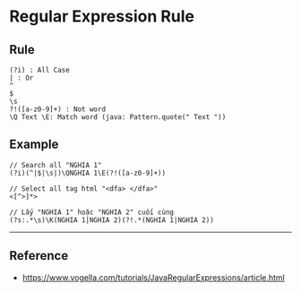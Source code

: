 # Regular Expression Rule

## Rule

```
(?i) : All Case
| : Or
^
$
\s
?!([a-z0-9]+) : Not word
\Q Text \E: Match word (java: Pattern.quote(" Text "))
```

## Example

```
// Search all "NGHIA 1"
(?i)(^|$|\s|)\QNGHIA 1\E(?!([a-z0-9]+))  

// Select all tag html "<dfa> </dfa>"
<[^>]*>    

// Lấy "NGHIA 1" hoặc "NGHIA 2" cuối cùng
(?s:.*\s)\K(NGHIA 1|NGHIA 2)(?!.*(NGHIA 1|NGHIA 2))     
```

---

## Reference

- <https://www.vogella.com/tutorials/JavaRegularExpressions/article.html>
